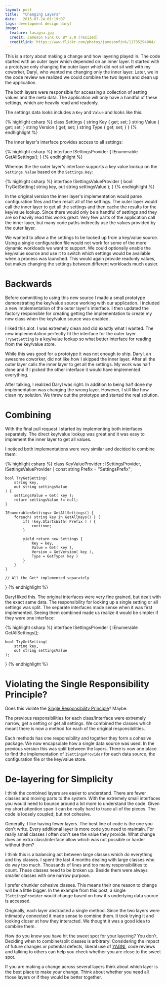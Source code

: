```yaml
---
layout: post
title:  "Changing Layers"
date:   2015-07-24 01:19:07
tags: development design daryl
image:
  feature: lasagna.jpg
  credit: Jameson Fink CC BY 2.0 (resized)
  creditlink: https://www.flickr.com/photos/jamesonfink/11735294004/
---
```


This is a story about making a change and how layering played in. The code
started with an outer layer which depended on an inner layer. It started
with a prototype only changing the outer layer which did not sit well with
my coworker, Daryl, who wanted me changing only the inner layer. Later, we
in the code review we realized we could combine the two layers and clean up
the application.

The both layers were responsible for accessing a collection of setting values
and the meta data. The application will only have a handful of these settings,
which are heavily read and readonly.

The settings data looks includes a ``Key`` and ``Value`` and looks like this:

{% highlight csharp %}
class Settings {
    string Key { get; set; }
    string Value { get; set; }
    string Version { get; set; }
    string Type { get; set; }
}
{% endhighlight %}

The inner layer's interface provides access to all settings:

{% highlight csharp %}
interface ISettingsProvider {
    IEnumerable<Settings> GetAllSettings();
}
{% endhighlight %}

Whereas the the outer layer's interface supports a key value lookup on the
``Settings.Value`` based on the ``Settings.Key``:

{% highlight csharp %}
interface ISettingsValueProvider {
    bool TryGetSetting(
        string key,
        out string settingsValue
    );
}
{% endhighlight %}

In the original version the inner layer's implementation would parse
configuration files and then result all of the settings. The outer layer would
call the inner layer to get all the settings and then cache the results for the
key/value lookup. Since there would only be a handful of settings and they are
so heavily read this works great. Very few parts of the application call the
inner layer, but many code paths indirectly use the values provided by the
outer layer.

We wanted to allow a the settings to be looked up from a key/value source.
Using a single configuration file would not work for some of the more dynamic
workloads we want to support. We could optionally enable the key/value source
and use it to switch which settings would be available when a process was
launched. This would again provide readonly values, but makes changing the
settings between different workloads much easier.

Backwards
===============================================================================

Before committing to using this new source I made a small prototype
demonstrating the key/value source working with our application. I included a
new implementation of the outer layer's interface. I then updated the factory
responsible for creating getting the implementation to create my new class when
the key/value source was enabled.

I liked this alot. I was extremely clean and did exactly what I wanted. The new
implementation perfectly fit the interface for the outer layer.
``TryGetSetting`` is a key/value lookup so what better interface for reading
from the key/value store.

While this was good for a prototype it was not enough to ship. Daryl, an
awesome coworker, did not like how I skipped the inner layer. After all the
outer layer calls the inner layer to get all the settings. My work was half
done and if I picked the other interface it would have implemented everything.

After talking, I realized Daryl was right. In addition to being half done my
implementation was changing the wrong layer. However, I still like how clean my
solution. We threw out the prototype and started the real solution.

Combining
===============================================================================

With the final pull request I started by implementing both interfaces
separately. The direct key/value lookup was great and it was easy to implement
the inner layer to get all values.

I noticed both implementations were very similar and decided to combine them:

{% highlight csharp %}
class KeyValueProvider : ISettingsProvider, ISettingsValueProvider {
    const string Prefix = "SettingsPrefix";

    bool TryGetSetting(
        string key,
        out string settingsValue
    ) {
        settingsValue = Get( key );
        return settingsValue != null;
    }

    IEnumerable<Settings> GetAllSettings() {
        foreach( string key in GetAllKeys() ) {
            if( !key.StartsWith( Prefix ) ) {
                continue;
            }

            yield return new Settings {
                Key = key,
                Value = Get( key ),
                Version = GetVersion( key ),
                Type = GetType( key )
            }
        }
    }

    // All the Get* implemented separately
}
{% endhighlight %}

Daryl liked this. The original interfaces were very fine grained, but dealt
with the exact same data. The responsibility for looking up a single setting or
all settings was split. The separate interfaces made sense when it was first
implemented. Seeing them combined made us realize it would be simpler if they
were one interface:

{% highlight csharp %}
interface ISettingsProvider {
    IEnumerable<Settings> GetAllSettings();

    bool TryGetSetting(
        string key,
        out string settingsValue
    );
}
{% endhighlight %}

Violating the Single Responsibility Principle?
===============================================================================

Does this violate the [Single Responsibility Principle][srp]? Maybe.

The previous responsibilities for each class/interface were extremely narrow,
get a setting or get all settings. We combined the classes which meant there is
now a method for each of the original responsibilities.

Each methods has one responsibility and together they form a cohesive package.
We now encapsulate how a single data source was used. In the previous version
this was split between the layers. There is now one place to find the
implementation of ``ISettingsProvider`` for each data source, the configuration
file or the key/value store.

De-layering for Simplicity
===============================================================================

I think the combined layers are easier to understand. There are fewer classes
and moving parts to the system. With the extremely small interfaces you would
need to bounce around a lot more to understand the code. Given my short
attention span it can be really hard to trace all of the pieces. The code is
loosely coupled, but not cohesive.

Generally, I like having fewer layers. The best line of code is the one you
don't write. Every additional layer is more code you need to maintain. For
really small classes I often don't see the value they provide. What change does
an extra class/interface allow which was not possible or harder without them?

I think this is a balancing act between large classes which do everything and
tiny classes. I spent the last 4 months dealing with large classes who do way
too much. Thousands of lines and too many responsibilities to count. These
classes need to be broken up. Beside them were always smaller classes with
one narrow purpose.

I prefer chunkier cohesive classes. This means their one reason to change
will be a little bigger. In the example from this post, a single
``ISettingsProvider`` would change based on how it's underlying data source is
accessed.

Originally, each layer abstracted a single method. Since the two layers were
intimately connected it made sense to combine them. It took trying it and
looking closer at how they interacted. We thought it was a good idea to combine
them.

How do you know you have hit the sweet spot for your layering? You don't.
Deciding when to combine/split classes is arbitrary! Considering the impact of
future changes or potential defects, liberal use of [YAGNI][yagni], code
reviews and talking to others can help you check whether you are close to the
sweet spot.

If you are making a change across several layers think about which layer is the
best place to make your change. Think about whether you need all those layers
or if they would be better together.

[srp]: http://blog.codinghorror.com/curlys-law-do-one-thing/
[yagni]: http://martinfowler.com/bliki/Yagni.html
